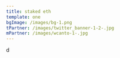 ```yaml
---
title: staked eth
template: one
bgImage: /images/bg-1.png
tPartner: /images/twitter_banner-1-2-.jpg
mPartner: /images/wcanto-1-.jpg
---
```

d